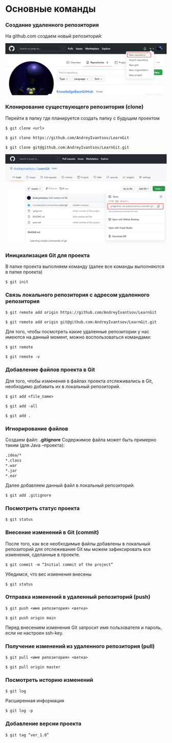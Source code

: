 # Основные команды

### Создание удаленного репозитория

На github.com создаем новый репозиторий:

![Создание удаленного репозитория](.gitbook/assets/img-02.png)

### Клонирование существующего репозитория (clone)

Перейти в папку где планируется создать папку с будущим проектом

```
$ git clone <url>
```

```
$ git clone https://github.com/AndreyIvantsov/LearnGit
```

```
$ git clone git@github.com:AndreyIvantsov/LearnGit.git
```

![Ссылка на репозиторий](resurce/img-01.png)

### Инициализация Git для проекта

В папке проекта выполняем команду (далее все команды выполняются в папке проекта)

```
$ git init
```

### Связь локального репозитория c адресом удаленного репозитория

```
$ git remote add origin https://github.com/AndreyIvantsov/LearnGit
```

```
$ git remote add origin git@github.com:AndreyIvantsov/LearnGit.git
```

Для того, чтобы посмотреть какие удаленные репозитории у нас имеются на данный момент, можно воспользоваться командами:

```
$ git remote
```

```
$ git remote -v
```

### Добавление файлов проекта в Git

Для того, чтобы изменения в файлах проекта отслеживались в Git, необходимо добавить их в локальный репозиторий.

```
$ git add <file_name>
```

```
$ git add -all
```

```
$ git add .
```

### Игнорирование файлов

Создаем файл: **.gitignore** Содержимое файла может быть примерно таким (для Java –проекта):

```
.idea/*
*.class
*.war
*.jar
*.ear
```

Далее добавляем данный файл в локальный репозиторий:

```
$ git add .gitignore
```

### Посмотреть статус проекта

```
$ git status
```

### Внесение изменений в Git (commit)

После того, как все необходимые файлы добавлены в локальный репозиторий для отслеживания Git мы можем зафиксировать все изменения, сделанные в проекте.

```
$ git commit -m “Initial commit of the project”
```

Убедимся, что вес изменения внесены

```
$ git status
```

### Отправка изменений в удаленный репозиторий (push)

```
$ git push <имя репозитория> <ветка>
```

```
$ git push origin main
```

Перед внесением изменения Git запросит имя пользователя и пароль, если не настроен ssh-key.

### Получение изменений из удаленного репозитория (pull)

```
$ git pull <имя репозитория> <ветка>
```

```
$ git pull origin master
```

### Посмотреть историю изменений

```
$ git log
```

Расширенная информация

```
$ git log -p
```

### Добавление версии проекта

```
$ git tag “ver_1.0”
```
